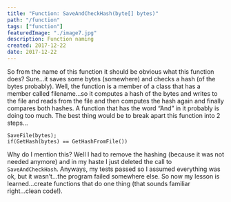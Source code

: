 ```yaml
---
title: "Function: SaveAndCheckHash(byte[] bytes)"
path: "/function"
tags: ["function"]
featuredImage: "./image7.jpg"
description: Function naming
created: 2017-12-22
date: 2017-12-22
---
```


So from the name of this function it should be obvious what this function does?
Sure…it saves some bytes (somewhere) and checks a hash (of the bytes probably).
Well, the function is a member of a class that has a member called filename…so it computes a hash of the bytes and writes to the file and reads from the file and then computes the hash again and finally compares both hashes.
A function that has the word “And” in it probably is doing too much.
The best thing would be to break apart this function into 2 steps…

```
SaveFile(bytes);
if(GetHash(bytes) == GetHashFromFile())
```

Why do I mention this? Well I had to remove the hashing (because it was not needed anymore) and in my haste I just deleted the call to `SaveAndCheckHash`. Anyways, my tests passed so I assumed everything was ok, but it wasn’t…the program failed somewhere else.
So now my lesson is learned…create functions that do one thing (that sounds familiar right...clean code!).
